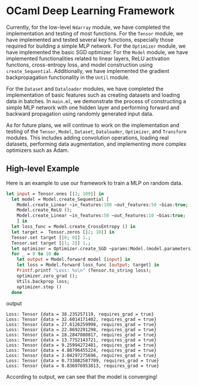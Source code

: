 # OCaml Deep Learning Framework
Currently, for the low-level `Ndarray` module, we have completed the implementation and testing of most functions. For the `Tensor` module, we have implemented and tested several key functions, especially those required for building a simple MLP network. For the `Optimizer` module, we have implemented the basic SGD optimizer. For the `Model` module, we have implemented functionalities related to linear layers, ReLU activation functions, cross-entropy loss, and model construction using `create_Sequential`. Additionally, we have implemented the gradient backpropagation functionality in the `Until` module.

For the `Dataset` and `Dataloader` modules, we have completed the implementation of basic features such as creating datasets and loading data in batches. In `main.ml`, we demonstrate the process of constructing a simple MLP network with one hidden layer and performing forward and backward propagation using randomly generated input data.

As for future plans, we will continue to work on the implementation and testing of the `Tensor`, `Model`, `Dataset`, `Dataloader`, `Optimizer`, and `Transform` modules. This includes adding convolution operations, loading real datasets, performing data augmentation, and implementing more complex optimizers such as Adam.

## High-level Example
Here is an example to use our framework to train a MLP on random data.
```ocaml
let input = Tensor.ones [|2; 100|] in
  let model = Model.create_Sequential [
    Model.create_Linear ~in_features:100 ~out_features:50 ~bias:true;
    Model.create_ReLU ();
    Model.create_Linear ~in_features:50 ~out_features:10 ~bias:true;
    ] in 
  let loss_func = Model.create_CrossEntropy () in
  let target =  Tensor.zeros [|2; 10|] in
  Tensor.set target [|0; 0|] 1.;
  Tensor.set target [|1; 2|] 1.;
  let optimizer = Optimizer.create_SGD ~params:Model.(model.parameters) ~lr:0.01 in
  for _ = 0 to 10 do
    let output = Model.forward model [input] in
    let loss = Model.forward loss_func [output; target] in
    Printf.printf "Loss: %s\n" (Tensor.to_string loss);
    optimizer.zero_grad ();
    Utils.backprop loss;
    optimizer.step ()
  done
```
output
```
Loss: Tensor {data = 38.235257119, requires_grad = true}
Loss: Tensor {data = 32.6014171402, requires_grad = true}
Loss: Tensor {data = 27.6126259998, requires_grad = true}
Loss: Tensor {data = 22.8692291298, requires_grad = true}
Loss: Tensor {data = 18.2847880817, requires_grad = true}
Loss: Tensor {data = 13.7752143721, requires_grad = true}
Loss: Tensor {data = 9.25994272481, requires_grad = true}
Loss: Tensor {data = 4.88796455224, requires_grad = true}
Loss: Tensor {data = 3.04297275696, requires_grad = true}
Loss: Tensor {data = 0.733882587709, requires_grad = true}
Loss: Tensor {data = 0.836976953813, requires_grad = true}
```
According to output, we can see that the model is converging!